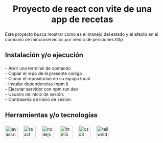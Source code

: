 <h1 align="center">Proyecto de react con vite de una app de recetas</h1>

###

<p align="left">Este proyecto busca mostrar como es el manejo del estado y el efecto en el comsuno de mincroservicios por medio de periciones http</p>

###

<h2 align="left">Instalación y/o ejecución</h2>

###

<p align="left">- Abrir una terminal de comando<br>- Copiar el repo de el presente código<br>- Clonar el repositorioe en su equipo local<br>- Instalar dependencias (npm i)<br>- Ejecutar servidor con npm run dev<br>- Usuario de inicio de sesión: <br>- Contraseña de inicio de sesión:</p>

###

<h2 align="left">Herramientas y/o tecnologías</h2>

###

<div align="left">
  <img src="https://cdn.jsdelivr.net/gh/devicons/devicon/icons/javascript/javascript-original.svg" height="40" alt="javascript logo"  />
  <img width="12" />
  <img src="https://cdn.jsdelivr.net/gh/devicons/devicon/icons/react/react-original.svg" height="40" alt="react logo"  />
  <img width="12" />
  <img src="https://cdn.jsdelivr.net/gh/devicons/devicon/icons/nodejs/nodejs-original.svg" height="40" alt="nodejs logo"  />
  <img width="12" />
  <img src="https://cdn.jsdelivr.net/gh/devicons/devicon/icons/html5/html5-original.svg" height="40" alt="html5 logo"  />
  <img width="12" />
  <img src="https://cdn.jsdelivr.net/gh/devicons/devicon/icons/css3/css3-original.svg" height="40" alt="css3 logo"  />
  <img width="12" />
  <img src="https://cdn.jsdelivr.net/gh/devicons/devicon/icons/tailwindcss/tailwindcss-original-wordmark.svg" height="40" alt="tailwindcss logo"  />
</div>

###